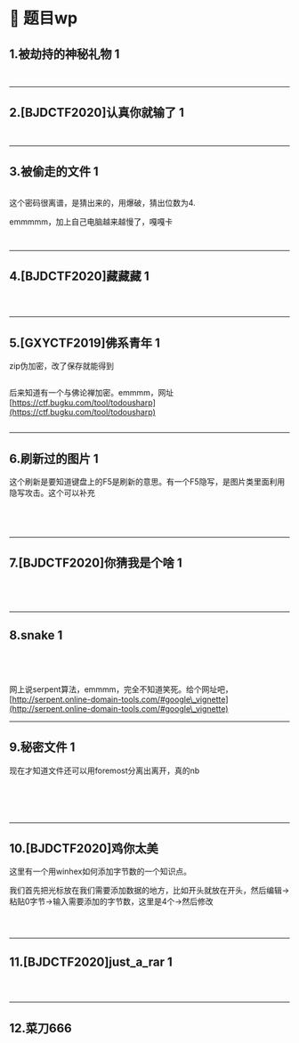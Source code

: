 # 🏩 题目wp

## 1.被劫持的神秘礼物 1

<figure><img src="../.gitbook/assets/image (70).png" alt=""><figcaption></figcaption></figure>

<figure><img src="../.gitbook/assets/image (71).png" alt=""><figcaption></figcaption></figure>





***

## 2.\[BJDCTF2020]认真你就输了 1



<figure><img src="../.gitbook/assets/image (73).png" alt=""><figcaption></figcaption></figure>



<figure><img src="../.gitbook/assets/image (72).png" alt=""><figcaption></figcaption></figure>





***

## 3.被偷走的文件 1

<figure><img src="../.gitbook/assets/image (74).png" alt=""><figcaption></figcaption></figure>

这个密码很离谱，是猜出来的，用爆破，猜出位数为4.

emmmmm，加上自己电脑越来越慢了，嘎嘎卡

<figure><img src="../.gitbook/assets/image (75).png" alt=""><figcaption></figcaption></figure>

<figure><img src="../.gitbook/assets/image (76).png" alt=""><figcaption></figcaption></figure>





***

## 4.\[BJDCTF2020]藏藏藏 1



<figure><img src="../.gitbook/assets/image (78).png" alt=""><figcaption></figcaption></figure>

<figure><img src="../.gitbook/assets/image (77).png" alt=""><figcaption></figcaption></figure>

<figure><img src="../.gitbook/assets/image (79).png" alt=""><figcaption></figcaption></figure>





***

## 5.\[GXYCTF2019]佛系青年 1

zip伪加密，改了保存就能得到

<figure><img src="../.gitbook/assets/image (16) (1).png" alt=""><figcaption></figcaption></figure>

后来知道有一个与佛论禅加密。emmmm，网址[https://ctf.bugku.com/tool/todousharp](https://ctf.bugku.com/tool/todousharp)

<figure><img src="../.gitbook/assets/image (17).png" alt=""><figcaption></figcaption></figure>







***

## 6.刷新过的图片 1

这个刷新是要知道键盘上的F5是刷新的意思。有一个F5隐写，是图片类里面利用隐写攻击。这个可以补充

<figure><img src="../.gitbook/assets/image (21).png" alt=""><figcaption></figcaption></figure>

<figure><img src="../.gitbook/assets/image (22).png" alt=""><figcaption></figcaption></figure>

<figure><img src="../.gitbook/assets/image (23).png" alt=""><figcaption></figcaption></figure>

<figure><img src="../.gitbook/assets/image (24).png" alt=""><figcaption></figcaption></figure>





***

## 7.\[BJDCTF2020]你猜我是个啥 1

<figure><img src="../.gitbook/assets/image (80).png" alt=""><figcaption></figcaption></figure>

<figure><img src="../.gitbook/assets/image (81).png" alt=""><figcaption></figcaption></figure>

<figure><img src="../.gitbook/assets/image (82).png" alt=""><figcaption></figcaption></figure>

<figure><img src="../.gitbook/assets/image (83).png" alt=""><figcaption></figcaption></figure>





***

## 8.snake 1



<figure><img src="../.gitbook/assets/image (84).png" alt=""><figcaption></figcaption></figure>

<figure><img src="../.gitbook/assets/image (85).png" alt=""><figcaption></figcaption></figure>

<figure><img src="../.gitbook/assets/image (86).png" alt=""><figcaption></figcaption></figure>

<figure><img src="../.gitbook/assets/image (87).png" alt=""><figcaption></figcaption></figure>

网上说serpent算法，emmmm，完全不知道笑死。给个网址吧，[http://serpent.online-domain-tools.com/#google\_vignette](http://serpent.online-domain-tools.com/#google\_vignette)













***

## 9.秘密文件 1

现在才知道文件还可以用foremost分离出离开，真的nb

<figure><img src="../.gitbook/assets/image (5).png" alt=""><figcaption></figcaption></figure>

<figure><img src="../.gitbook/assets/image (1) (1).png" alt=""><figcaption></figcaption></figure>

<figure><img src="../.gitbook/assets/image (2) (1).png" alt=""><figcaption></figcaption></figure>

<figure><img src="../.gitbook/assets/image (3) (1).png" alt=""><figcaption></figcaption></figure>

<figure><img src="../.gitbook/assets/image (4) (1).png" alt=""><figcaption></figcaption></figure>





***

## 10.\[BJDCTF2020]鸡你太美

这里有一个用winhex如何添加字节数的一个知识点。

我们首先把光标放在我们需要添加数据的地方，比如开头就放在开头，然后编辑->粘贴0字节->输入需要添加的字节数，这里是4个->然后修改

<figure><img src="../.gitbook/assets/image (5) (1).png" alt=""><figcaption></figcaption></figure>

<figure><img src="../.gitbook/assets/image (6).png" alt=""><figcaption></figcaption></figure>

<figure><img src="../.gitbook/assets/image (7).png" alt=""><figcaption></figcaption></figure>





***

## 11.\[BJDCTF2020]just\_a\_rar 1

<figure><img src="../.gitbook/assets/image (8).png" alt=""><figcaption></figcaption></figure>

<figure><img src="../.gitbook/assets/image (9).png" alt=""><figcaption></figcaption></figure>

<figure><img src="../.gitbook/assets/image (10).png" alt=""><figcaption></figcaption></figure>







***

## 12.菜刀666

<figure><img src="../.gitbook/assets/image (11).png" alt=""><figcaption></figcaption></figure>

<figure><img src="../.gitbook/assets/image (12).png" alt=""><figcaption></figcaption></figure>

<figure><img src="../.gitbook/assets/image (13).png" alt=""><figcaption></figcaption></figure>

<figure><img src="../.gitbook/assets/image (14).png" alt=""><figcaption></figcaption></figure>

<figure><img src="../.gitbook/assets/image (15).png" alt=""><figcaption></figcaption></figure>





















































































































































